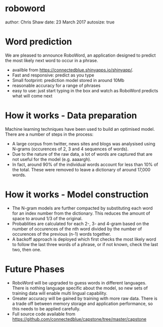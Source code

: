 roboword
========================================================
author: Chris Shaw
date: 23 March 2017
autosize: true



Word prediction
========================================================

We are pleased to announce RoboWord, an application designed to predict the most likely next word to occur in a phrase.  
 - availble from <https://connectedblue.shinyapps.io/shinyapp/>.
 - Fast and responsive: predict as you type
 - Small footprint:  prediction model stored in around 10Mb
 - reasonable accuracy for a range of phrases
 - easy to use:  just start typing in the box and watch as RoboWord predicts what will come next
 

How it works - Data preparation
========================================================

Machine learning techniques have been used to build an optimised model.  There are a number of steps in the process:
 - A large corpus from twitter, news sites and blogs was analysised using N-grams (occurences of 2, 3 and 4 sequences of words). 
 - Due to the nature of the raw data, a lot of words are captured that are not useful for the model (e.g. aaaargh).  
 - In fact, around 90% of the individual words account for less than 10% of the total.  These were removed to leave a dictionary of around 17,000 words.

How it works - Model construction
========================================================

 - The N-gram models are further compacted by substituting each word for an index number from the dictionary.  This reduces the amount of space to around 1/3 of the original. 
 - Probablities are calculated for each 2-, 3- and 4-gram based on the number of occurences of the nth word divided by the number of occurences of the previous (n-1) words together.
 - A backoff approach is deployed which first checks the most likely word to follow the last three words of a phrase, or if not known, check the last two, then one.
 
 
Future Phases
========================================================

 - RoboWord will be upgraded to guess words in different languages.  There is nothing language specific about the model, so new sets of training data will enable multi lingual capability.
 - Greater accuracy will be gained by training with more raw data.  There is a trade off between memory storage and application performance, so this needs to be applied carefully.
 - Full source code available from <https://github.com/connectedblue/capstone/tree/master/capstone>
